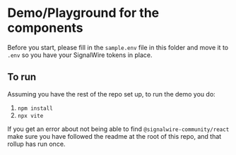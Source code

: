 # Demo/Playground for the components

Before you start, please fill in the `sample.env` file in this folder and move it to `.env` so you have your SignalWire tokens in place.

## To run

Assuming you have the rest of the repo set up, to run the demo you do:

1. `npm install`
2. `npx vite`

If you get an error about not being able to find `@signalwire-community/react` make sure you have followed the readme at the root of this repo, and that rollup has run once.
